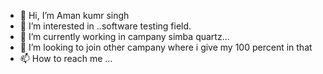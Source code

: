 - 👋 Hi, I’m Aman kumr singh
- 👀 I’m interested in ..software testing field.
- 🌱 I’m currently working in campany simba quartz...
- 💞️ I’m looking to join other campany where i give my 100 percent in that
- 📫 How to reach me ...

<!---
Amanchotu/Amanchotu is a ✨ special ✨ repository because its `README.md` (this file) appears on your GitHub profile.
You can click the Preview link to take a look at your changes.
--->
